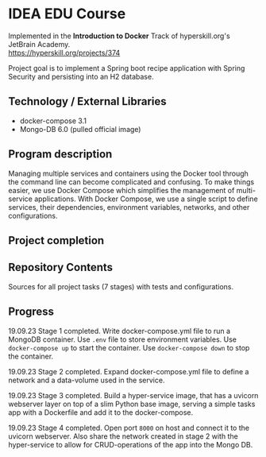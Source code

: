 # IDEA EDU Course

Implemented in the <b>Introduction to Docker</b> Track of hyperskill.org's JetBrain Academy.<br>
https://hyperskill.org/projects/374

Project goal is to implement a Spring boot recipe application with Spring Security and persisting into an H2 database.

## Technology / External Libraries

- docker-compose 3.1
- Mongo-DB 6.0 (pulled official image)

## Program description

Managing multiple services and containers using the Docker tool through the command line can become complicated and
confusing. To make things easier, we use Docker Compose which simplifies the management of multi-service
applications. With Docker Compose, we use a single script to define services, their dependencies, environment
variables, networks, and other configurations. 

## Project completion

[//]: # (Project was completed on 01.01.23.)

## Repository Contents

Sources for all project tasks (7 stages) with tests and configurations.

## Progress

19.09.23 Stage 1 completed. Write docker-compose.yml file to run a MongoDB container. Use `.env` file to store
environment variables. Use `docker-compose up` to start the container. Use `docker-compose down` to stop the container.

19.09.23 Stage 2 completed. Expand docker-compose.yml file to define a network and a data-volume used in the service.

19.09.23 Stage 3 completed. Build a hyper-service image, that has a uvicorn webserver layer on top of a slim Python
 base image, serving a simple tasks app with a Dockerfile and add it to the docker-compose.

19.09.23 Stage 4 completed. Open port `8000` on host and connect it to the uvicorn webserver. Also share the network 
created in stage 2 with the hyper-service to allow for CRUD-operations of the app into the Mongo DB.
